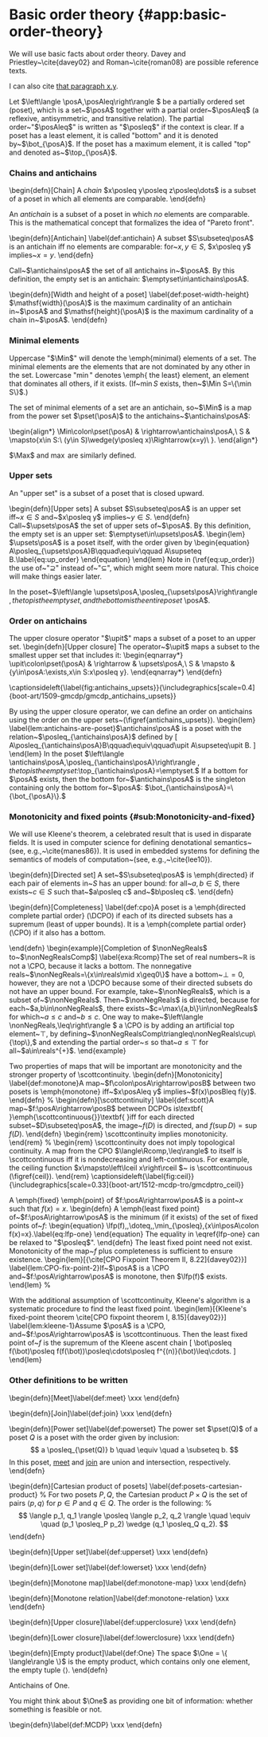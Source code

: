 
# Basic order theory  {#app:basic-order-theory}

<!-- Ligature: efficient affe cafilo. Digits: 1 2 3 4 5 000123679 -->

We will use basic facts about order theory. Davey and Priestley~\cite{davey02}
and Roman~\cite{roman08} are possible reference texts.

I can also cite <a href='#bib:davey02'>that paragraph x.y</a>.


Let $\left\langle \posA,\posAleq\right\rangle $ be a partially ordered set
(poset), which is a set~$\posA$ together with a partial order~$\posAleq$ (a
reflexive, antisymmetric, and transitive relation). The partial
order~"$\posAleq$" is written as "$\posleq$" if the context is clear. If a poset
has a least element, it is called "bottom" and it is denoted by~$\bot_{\posA}$.
If the poset has a maximum element, it is called "top" and denoted
as~$\top_{\posA}$.


### Chains and antichains

\begin{defn}[Chain]
A <em>chain</em> $x\posleq y\posleq z\posleq\dots$ is a subset of a poset in
which all elements are comparable.
\end{defn}

An <em>antichain</em> is a subset of a poset in which <em>no</em> elements are
comparable. This is the mathematical concept that formalizes the idea of "Pareto
front".

\begin{defn}[Antichain] \label{def:antichain}
A subset $S\subseteq\posA$ is an antichain iff no elements are comparable:
for~$x,y\in S$, $x\posleq y$ implies~$x=y$.
\end{defn}

Call~$\antichains\posA$ the set of all antichains in~$\posA$. By this
definition, the empty set is an antichain: $\emptyset\in\antichains\posA$.

\begin{defn}[Width and height of a poset] \label{def:poset-width-height}
$\mathsf{width}(\posA)$ is the maximum cardinality of an antichain in~$\posA$
and $\mathsf{height}(\posA)$ is the maximum cardinality of a chain in~$\posA$.
\end{defn}


### Minimal elements

Uppercase "$\Min$" will denote the \emph{minimal} elements of a set. The minimal
elements are the elements that are not dominated by any other in the set.
Lowercase "$\min$" denotes \emph{ the least} element, an element that dominates
all others, if it exists. (If~$\min S$ exists, then~$\Min S=\{\min S\}$.)

The set of minimal elements of a set are an antichain, so~$\Min$ is a map from
the power set $\pset(\posA)$ to the antichains~$\antichains\posA$:

\begin{align*}
\Min\colon\pset(\posA) & \rightarrow\antichains\posA,\\
S & \mapsto\{x\in S:\ (y\in S)\wedge(y\posleq x)\Rightarrow(x=y)\ \}.
\end{align*}

$\Max$ and $\max$ are similarly defined.

### Upper sets

An "upper set" is a subset of a poset that is closed upward.

\begin{defn}[Upper sets]
A subset $S\subseteq\posA$ is an upper set iff~$x\in S$ and~$x\posleq y$
implies~$y\in S$.
\end{defn}
Call~$\upsets\posA$ the set of upper sets of~$\posA$. By this
definition, the empty set is an upper set: $\emptyset\in\upsets\posA$.
\begin{lem}
$\upsets\posA$ is a poset itself, with the order given by
\begin{equation}
A\posleq_{\upsets\posA}B\qquad\equiv\qquad A\supseteq B.\label{eq:up_order}
\end{equation}
\end{lem}
Note in (\ref{eq:up_order}) the use of~"$\supseteq$" instead
of~"$\subseteq$", which might seem more natural. This choice
will make things easier later.

In the poset~$\left\langle \upsets\posA,\posleq_{\upsets\posA}\right\rangle $,
the top is the empty set, and the bottom is the entire poset~$\posA$.


### Order on antichains

The upper closure operator "$\upit$" maps a subset of a poset
to an upper set.
\begin{defn}[Upper closure]
The operator~$\upit$ maps a subset to the smallest upper set that
includes it:
\begin{eqnarray*}
\upit\colon\pset(\posA) & \rightarrow & \upsets\posA,\\
S & \mapsto & \{y\in\posA:\exists\,x\in S:x\posleq y\}.
\end{eqnarray*}
\end{defn}

\captionsideleft{\label{fig:antichains_upsets}}{\includegraphics[scale=0.4]{boot-art/1509-gmcdp/gmcdp_antichains_upsets}}

By using the upper closure operator, we can define an order on antichains
using the order on the upper sets~(\figref{antichains_upsets}).
\begin{lem}
\label{lem:antichains-are-poset}$\antichains\posA$ is a poset with
the relation~$\posleq_{\antichains\posA}$ defined by
\[
A\posleq_{\antichains\posA}B\qquad\equiv\qquad\upit A\supseteq\upit B.
\]
\end{lem}
In the poset $\left\langle \antichains\posA,\posleq_{\antichains\posA}\right\rangle $,
the top is the empty set:$\top_{\antichains\posA}=\emptyset.$ If
a bottom for $\posA$ exists, then the bottom for~$\antichains\posA$
is the singleton containing only the bottom for~$\posA$: $\bot_{\antichains\posA}=\{\bot_{\posA}\}.$


### Monotonicity and fixed points     {#sub:Monotonicity-and-fixed}

We will use Kleene's theorem, a celebrated result that is used in
disparate fields. It is used in computer science for defining denotational
semantics~(see, e.g.,~\cite{manes86}). It is used in embedded systems
for defining the semantics of models of computation~(see, e.g.,~\cite{lee10}).

\begin{defn}[Directed set]
A set~$S\subseteq\posA$ is \emph{directed} if each pair of elements
in~$S$ has an upper bound: for all~$a,b\in S$, there exists~$c\in S$
such that~$a\posleq c$ and~$b\posleq c$.
\end{defn}

\begin{defn}[Completeness]
\label{def:cpo}A poset is a \emph{directed complete partial order}
(\DCPO) if each of its directed subsets has a supremum (least of
upper bounds). It is a \emph{complete partial order} (\CPO) if it
also has a bottom.

\end{defn}
\begin{example}[Completion of $\nonNegReals$ to~$\nonNegRealsComp$]
\label{exa:Rcomp}The set of real numbers~$\mathbb{R}$ is not
a \CPO, because it lacks a bottom. The nonnegative reals~$\nonNegReals=\{x\in\reals\mid x\geq0\}$
have a bottom~$\bot=0$, however, they are not a \DCPO because some
of their directed subsets do not have an upper bound. For example,
take~$\nonNegReals$, which is a subset of~$\nonNegReals$. Then~$\nonNegReals$
is directed, because for each~$a,b\in\nonNegReals$, there exists~$c=\max\{a,b\}\in\nonNegReals$
for which~$a\leq c$ and~$b\leq c$. One way to make~$\left\langle \nonNegReals,\leq\right\rangle $
a \CPO is by adding an artificial top element~$\top$, by defining~$\nonNegRealsComp\triangleq\nonNegReals\cup\{\top\},$
and extending the partial order~$\leq$ so that~$a\leq\top$ for
all~$a\in\reals^{+}$.
\end{example}

Two properties of maps that will be important are monotonicity and
the stronger property of \scottcontinuity.
\begin{defn}[Monotonicity]
\label{def:monotone}A map~$f\colon\posA\rightarrow\posB$ between
two posets is \emph{monotone} iff~$x\posAleq y$ implies~$f(x)\posBleq f(y)$.
\end{defn}
%
\begin{defn}[\scottcontinuity]
\label{def:scott}A map~$f:\posA\rightarrow\posB$ between DCPOs
is\textbf{ }\emph{\scottcontinuous{}}\textbf{ }iff for each directed
subset~$D\subseteq\posA$, the image~$f(D)$ is directed, and $f(\sup D)=\sup f(D).$
\end{defn}
\begin{rem}
\scottcontinuity implies monotonicity.
\end{rem}
%
\begin{rem}
\scottcontinuity does not imply topological continuity. A map from
the CPO $\langle\Rcomp,\leq\rangle$ to itself is \scottcontinuous
iff it is nondecreasing and left-continuous. For example, the ceiling
function $x\mapsto\left\lceil x\right\rceil $~ is \scottcontinuous
(\figref{ceil}).
\end{rem}
\captionsideleft{\label{fig:ceil}}{\includegraphics[scale=0.33]{boot-art/1512-mcdp-tro/gmcdptro_ceil}}


A \emph{fixed} \emph{point} of $f:\posA\rightarrow\posA$ is a point~$x$
such that $f(x)=x$.
\begin{defn}
A \emph{least fixed point} of~$f:\posA\rightarrow\posA$ is the minimum
(if it exists) of the set of fixed points of~$f$:
\begin{equation}
\lfp(f)\,\,\doteq\,\,\min_{\posleq}\,\{x\in\posA\colon f(x)=x\}.\label{eq:lfp-one}
\end{equation}
The equality in \eqref{lfp-one} can be relaxed to "$\posleq$".
\end{defn}
The least fixed point need not exist. Monotonicity of the map~$f$
plus completeness is sufficient to ensure existence.
\begin{lem}[{\cite[CPO Fixpoint Theorem II, 8.22]{davey02}}]
\label{lem:CPO-fix-point-2}If~$\posA$ is a \CPO and~$f:\posA\rightarrow\posA$
is monotone, then $\lfp(f)$ exists.
\end{lem}
%

With the additional assumption of \scottcontinuity, Kleene's algorithm
is a systematic procedure to find the least fixed point.
\begin{lem}[{Kleene's fixed-point theorem \cite[CPO fixpoint theorem I, 8.15]{davey02}}]
\label{lem:kleene-1}Assume $\posA$ is a \CPO, and~$f:\posA\rightarrow\posA$
is \scottcontinuous. Then the least fixed point of~$f$ is the supremum
of the Kleene ascent chain
\[
\bot\posleq f(\bot)\posleq f(f(\bot))\posleq\cdots\posleq f^{(n)}(\bot)\leq\cdots.
\]
\end{lem}


### Other definitions to be written

\begin{defn}[Meet]\label{def:meet} \xxx
\end{defn}

\begin{defn}[Join]\label{def:join} \xxx
\end{defn}


\begin{defn}[Power set]\label{def:powerset}
    The power set $\pset(Q)$ of a poset $Q$ is a poset with the
    order given by inclusion:
    $$
       a \posleq_{\pset(Q)} b
       \quad \equiv \quad
       a \subseteq b.
    $$
    In this poset, [meet](#def:meet) and [join](#def:join) are
    union and intersection, respectively.
\end{defn}
<!-- %
In this order, $\emptyset$ is the top.  -->


\begin{defn}[Cartesian product of posets]
  \label{def:posets-cartesian-product}
%
For two posets $P,Q$, the Cartesian product $P\times Q$
is the set of pairs $\langle p, q \rangle$ for $p\in P$ and $q \in Q$.
The order is the following:
%
$$
    \langle p_1, q_1 \rangle \posleq \langle p_2, q_2 \rangle
    \quad \equiv \quad
    (p_1 \posleq_P p_2) \wedge (q_1 \posleq_Q q_2).
$$
\end{defn}

\begin{defn}[Upper set]\label{def:upperset} \xxx
\end{defn}

\begin{defn}[Lower set]\label{def:lowerset} \xxx
\end{defn}

\begin{defn}[Monotone map]\label{def:monotone-map} \xxx
\end{defn}

\begin{defn}[Monotone relation]\label{def:monotone-relation} \xxx
\end{defn}

\begin{defn}[Upper closure]\label{def:upperclosure} \xxx
\end{defn}

\begin{defn}[Lower closure]\label{def:lowerclosure} \xxx
\end{defn}

\begin{defn}[Empty product]\label{def:One}
The space $\One = \{ \langle\rangle \}$ is the empty product, which contains only one element, the empty tuple $\langle\rangle$.
\end{defn}

Antichains of One.

You might think about $\One$ as providing one bit of information:
whether something is feasible or not.

\begin{defn}\label{def:MCDP} \xxx
\end{defn}
